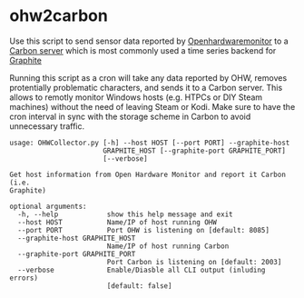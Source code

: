 # ohw2carbon

Use this script to send sensor data reported by [Openhardwaremonitor](http://openhardwaremonitor.org/) to a [Carbon server](https://github.com/graphite-project/carbon) which is most commonly used 
a time series backend for [Graphite](http://graphite.wikidot.com/)

Running this script as a cron will take any data reported by OHW, removes protentially problematic characters,
and sends it to a Carbon server. This allows to remotly monitor Windows hosts (e.g. HTPCs or DIY Steam machines) without the need of 
leaving Steam or Kodi. Make sure to have the cron interval in sync with the storage scheme in Carbon to avoid unnecessary traffic.

```
usage: OHWCollector.py [-h] --host HOST [--port PORT] --graphite-host
                       GRAPHITE_HOST [--graphite-port GRAPHITE_PORT]
                       [--verbose]

Get host information from Open Hardware Monitor and report it Carbon (i.e.
Graphite)

optional arguments:
  -h, --help            show this help message and exit
  --host HOST           Name/IP of host running OHW
  --port PORT           Port OHW is listening on [default: 8085]
  --graphite-host GRAPHITE_HOST
                        Name/IP of host running Carbon
  --graphite-port GRAPHITE_PORT
                        Port Carbon is listening on [default: 2003]
  --verbose             Enable/Diasble all CLI output (inluding errors)
                        [default: false]
```
